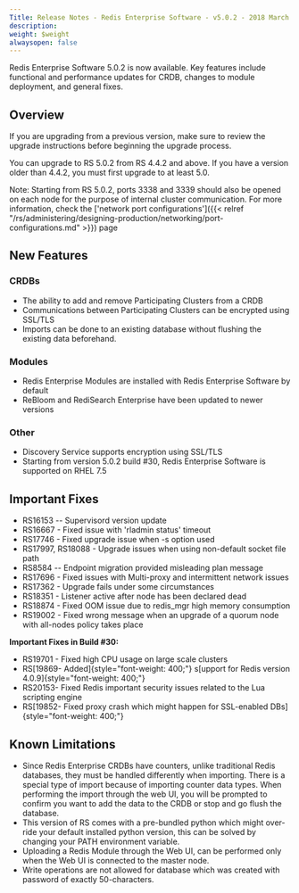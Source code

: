 ```yaml
---
Title: Release Notes - Redis Enterprise Software - v5.0.2 - 2018 March
description: 
weight: $weight
alwaysopen: false
---
```

Redis Enterprise Software 5.0.2 is now available. Key features include
functional and performance updates for CRDB, changes to module
deployment, and general fixes.

## Overview

If you are upgrading from a previous version, make sure to review the
upgrade instructions before beginning the upgrade process.

You can upgrade to RS 5.0.2 from RS 4.4.2 and above. If you have a
version older than 4.4.2, you must first upgrade to at least 5.0.

Note: Starting from RS 5.0.2, ports 3338 and 3339 should also be opened
on each node for the purpose of internal cluster communication. For more
information, check the ['network port
configurations']({{< relref "/rs/administering/designing-production/networking/port-configurations.md" >}})
page

## New Features

### CRDBs

-   The ability to add and remove Participating Clusters from a CRDB
-   Communications between Participating Clusters can be encrypted using
    SSL/TLS
-   Imports can be done to an existing database without flushing the
    existing data beforehand.

### Modules

-   Redis Enterprise Modules are installed with Redis Enterprise
    Software by default
-   ReBloom and RediSearch Enterprise have been updated to newer
    versions

### Other

-   Discovery Service supports encryption using SSL/TLS
-   Starting from version 5.0.2 build #30, Redis Enterprise Software is
    supported on RHEL 7.5

## Important Fixes

-   RS16153 -- Supervisord version update
-   RS16667 - Fixed issue with 'rladmin status' timeout
-   RS17746 - Fixed upgrade issue when -s option used
-   RS17997, RS18088 - Upgrade issues when using non-default socket
    file path
-   RS8584 -- Endpoint migration provided misleading plan message
-   RS17696 - Fixed issues with Multi-proxy and intermittent network
    issues
-   RS17362 - Upgrade fails under some circumstances
-   RS18351 - Listener active after node has been declared dead
-   RS18874 - Fixed OOM issue due to redis\_mgr high memory consumption
-   RS19002 - Fixed wrong message when an upgrade of a quorum node with
    all-nodes policy takes place

**Important Fixes in Build #30:**

-   RS19701 - Fixed high CPU usage on large scale clusters
-   RS[19869- Added]{style="font-weight: 400;"} s[upport for Redis
    version 4.0.9]{style="font-weight: 400;"}
-   RS20153- Fixed Redis important security issues related to the Lua
    scripting engine
-   RS[19852- Fixed proxy crash which might happen for SSL-enabled
    DBs]{style="font-weight: 400;"}

## Known Limitations

-   Since Redis Enterprise CRDBs have counters, unlike traditional Redis
    databases, they must be handled differently when importing. There is
    a special type of import because of importing counter data types.
    When performing the import through the web UI, you will be prompted
    to confirm you want to add the data to the CRDB or stop and go flush
    the database.
-   This version of RS comes with a pre-bundled python which might
    over-ride your default installed python version, this can be solved
    by changing your PATH environment variable.
-   Uploading a Redis Module through the Web UI, can be performed only
    when the Web UI is connected to the master node.
-   Write operations are not allowed for database which was created with
    password of exactly 50-characters.
